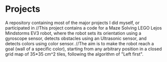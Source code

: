 # Projects
A repository containing most of the major projects I did myself, or participated in
//This project contains a code for a Maze Solving LEGO Lejos Mindstorms EV3 robot, where the robot sets its orientation using a gyroscope sensor, detects obstacles using an Ultrasonic sensor, and detects colors using color sensor.
//The aim is to make the robot reach a goal (wall of a specific color), starting from any arbitrary position in a closed grid map of 35*35 cm^2 tiles, following the algorithm of "Left first".
